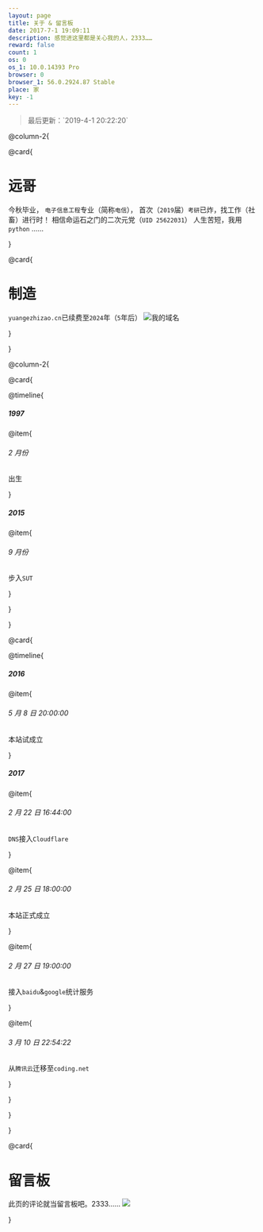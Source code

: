 ```yaml
---
layout: page
title: 关于 & 留言板
date: 2017-7-1 19:09:11
description: 感觉进这里都是关心我的人，2333……
reward: false
count: 1
os: 0
os_1: 10.0.14393 Pro
browser: 0
browser_1: 56.0.2924.87 Stable
place: 家
key: -1
---
```


<blockquote>最后更新：`2019-4-1 20:22:20`</blockquote>

@column-2{

@card{

# 远哥
今秋毕业，
`电子信息工程`专业（简称`电信`），
首次（`2019`届）`考研`已炸，找工作（社畜）进行时！
相信命运石之门的二次元党（`UID 25622031`）
人生苦短，我用 `python` ……

}

@card{

# 制造
`yuangezhizao.cn`已续费至`2024`年（`5`年后）
![我的域名](https://i1.yuangezhizao.cn/Win-10/20190401183620.png!webp)

}

}

@column-2{

@card{

@timeline{

##### 1997

@item{

###### 2 月份

出生

}

##### 2015

@item{

###### 9 月份

步入`SUT`

}

}

}

@card{

@timeline{

##### 2016

@item{

###### 5 月 8 日 20:00:00

本站试成立

}

##### 2017

@item{

###### 2 月 22 日 16:44:00

`DNS`接入`Cloudflare`

}

@item{

###### 2 月 25 日 18:00:00

本站正式成立

}

@item{

###### 2 月 27 日 19:00:00

接入`baidu`&`google`统计服务

}

@item{

###### 3 月 10 日 22:54:22

从`腾讯云`迁移至`coding.net`

}

}

}

}

@card{

# 留言板
此页的评论就当留言板吧。2333……
![](http://ip.ntrqq.net/images/lovelive.png?wd=6IO95Zyo5LqM5qyh5YWD6YeM6YGH6KeB5L2g5Lus55yf5piv5aSq5aW95LqGCnUncyBmb3JldmVy77yB)

}
